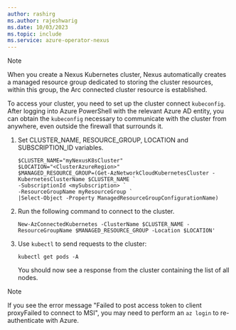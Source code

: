 ```yaml
---
author: rashirg
ms.author: rajeshwarig
ms.date: 10/03/2023
ms.topic: include
ms.service: azure-operator-nexus
---
```


> [!NOTE]
> When you create a Nexus Kubernetes cluster, Nexus automatically creates a managed resource group dedicated to storing the cluster resources, within this group, the Arc connected cluster resource is established.

To access your cluster, you need to set up the cluster connect `kubeconfig`. After logging into Azure PowerShell with the relevant Azure AD entity, you can obtain the `kubeconfig` necessary to communicate with the cluster from anywhere, even outside the firewall that surrounds it.

1. Set CLUSTER_NAME, RESOURCE_GROUP, LOCATION and SUBSCRIPTION_ID variables.

    ```azurepowershell
    $CLUSTER_NAME="myNexusK8sCluster"
    $LOCATION="<ClusterAzureRegion>"
    $MANAGED_RESOURCE_GROUP=(Get-AzNetworkCloudKubernetesCluster -KubernetesClusterName $CLUSTER_NAME `
    -SubscriptionId <mySubscription> `
    -ResourceGroupName myResourceGroup `
    |Select-Object -Property ManagedResourceGroupConfigurationName)
    ```
    
2. Run the following command to connect to the cluster.
    ```azurepowershell
    New-AzConnectedKubernetes -ClusterName $CLUSTER_NAME -ResourceGroupName $MANAGED_RESOURCE_GROUP -Location $LOCATION'
    ```

2. Use `kubectl` to send requests to the cluster:

    ```console
    kubectl get pods -A
    ```
    You should now see a response from the cluster containing the list of all nodes.

> [!NOTE]
> If you see the error message "Failed to post access token to client proxyFailed to connect to MSI", you may need to perform an `az login` to re-authenticate with Azure.
